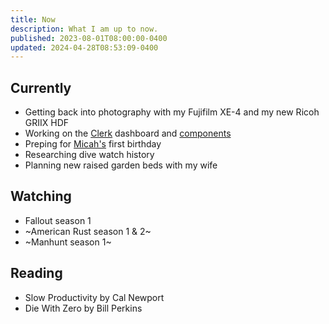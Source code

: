```yaml
---
title: Now
description: What I am up to now.
published: 2023-08-01T08:00:00-0400
updated: 2024-04-28T08:53:09-0400
---
```


## Currently

- Getting back into photography with my Fujifilm XE-4 and my new Ricoh GRIIX HDF
- Working on the [Clerk](https://clerk.com) dashboard and [components](https://clerk.com/docs/components/overview)
- Preping for [Micah's](/micah) first birthday
- Researching dive watch history
- Planning new raised garden beds with my wife

## Watching

- Fallout season 1
- ~American Rust season 1 & 2~
- ~Manhunt season 1~

## Reading

- Slow Productivity by Cal Newport
- Die With Zero by Bill Perkins

